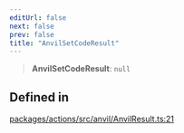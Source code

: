 ```yaml
---
editUrl: false
next: false
prev: false
title: "AnvilSetCodeResult"
---
```


> **AnvilSetCodeResult**: `null`

## Defined in

[packages/actions/src/anvil/AnvilResult.ts:21](https://github.com/evmts/tevm-monorepo/blob/main/packages/actions/src/anvil/AnvilResult.ts#L21)
